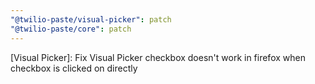 ```yaml
---
"@twilio-paste/visual-picker": patch
"@twilio-paste/core": patch
---
```


[Visual Picker]: Fix Visual Picker checkbox doesn't work in firefox when checkbox is clicked on directly
